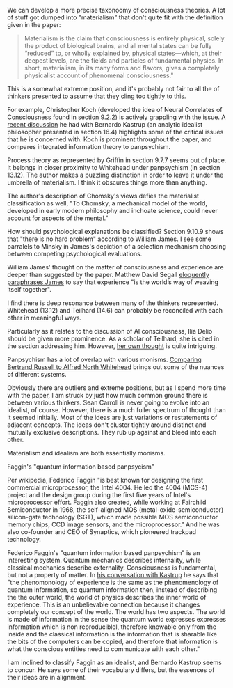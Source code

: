 We can develop a more precise taxonoomy of consciousness theories. A lot of stuff got dumped into "materialism" that don't quite fit with the definition given in the paper:

>Materialism is the claim that consciousness is entirely physical, solely the product of biological brains, and all mental states can be fully “reduced” to, or wholly explained by, physical states—which, at their deepest levels, are the fields and particles of fundamental physics. In short, materialism, in its many forms and flavors, gives a completely physicalist account of phenomenal consciousness."

This is a somewhat extreme position, and it's probably not fair to all the of thinkers presented to assume that they cling too tightly to this.

For example, Christopher Koch (developed the idea of Neural Correlates of Consciousness found in section 9.2.2) is actively grappling with the issue. A [recent discussion](https://youtu.be/qzwC7sXyhWQ?si=9htoR8L_osvaqPmz) he had with Bernardo Kastrup (an analytic idealist philosopher presented in section 16.4) highlights some of the critical issues that he is concerned with. Koch is prominent throughout the paper, and compares integrated information theory to panpsychism. 

Process theory as represented by Griffin in section 9.7.7 seems out of place. It belongs in closer proximity to Whitehead under panpsychism (in section 13.12). The author makes a puzzling distinction in order to leave it under the umbrella of materialism. I think it obscures things more than anything.

The author's description of Chomsky's views defies the materialist classification as well, "To Chomsky, a mechanical model of the world, developed in early modern philosophy and inchoate science, could never account for aspects of the mental."

How should psychological explanations be classified? Section 9.10.9 shows that "there is no hard problem" according to William James. I see some parralels to Minsky in James's depiction of a selection mechanism choosing between competing psychological evaluations.

William James' thought on the matter of consciousness and experience are deeper than suggested by the paper. Matthew David Segall [eloquently paraphrases James](https://footnotes2plato.com/2020/01/31/musing-on-consciousness-with-william-james-alfred-north-whitehead/) to say that experience "is the world’s way of weaving itself together".

I find there is deep resonance between many of the thinkers represented. Whitehead (13.12) and Teilhard (14.6) can probably be reconciled with each other in meaningful ways.

Particularly as it relates to the discussion of AI consciousness, Ilia Delio should be given more prominence. As a scholar of Teilhard, she is cited in the section addressing him. However, [her own thought](delio.md) is quite intriguing.

Panpsychism has a lot of overlap with various monisms. [Comparing Bertrand Russell to Alfred North Whitehead](russell_whitehead.md) brings out some of the nuances of different systems.

Obviously there are outliers and extreme positions, but as I spend more time with the paper, I am struck by just how much common ground there is between various thinkers. Sean Carroll is never going to evolve into an idealist, of course. However, there is a much fuller spectrum of thought than it seemed initially. Most of the ideas are just variations or restatements of adjacent concepts. The ideas don't cluster tightly around distinct and mutually exclusive descriptions. They rub up against and bleed into each other.

Materialism and idealism are both essentially monisms. 


Faggin's "quantum information based panpsycism"

Per wikipedia, Federico Faggin "is best known for designing the first commercial microprocessor, the Intel 4004. He led the 4004 (MCS-4) project and the design group during the first five years of Intel's microprocessor effort. Faggin also created, while working at Fairchild Semiconductor in 1968, the self-aligned MOS (metal-oxide-semiconductor) silicon-gate technology (SGT), which made possible MOS semiconductor memory chips, CCD image sensors, and the microprocessor." And he was also co-founder and CEO of Synaptics, which pioneered trackpad technology.

Federico Faggin's "quantum information based panpsychism" is an interesting system. Quantum mechanics describes internality, while classical mechanics describe externality. Consciousness is fundamental, but not a property of matter. In [his conversation with Kastrup](https://youtu.be/YRIrf7XzEnA?si=nrw__GW6ivT4kXpb) he says that "the phenomonology of experience is the same as the phenomenology of quantum information, so quantum information then, instead of describing the the outer world, the world of physics describes the inner world of experience. This is an unbelievable connection because it changes completely our concept of the world. The world has two aspects. The world is made of information in the sense the quantum world expresses expresses information which is non reproduciblel, therefore knowable only from the inside and the classical information is the information that is sharable like the bits of the computers can be copied, and therefore that information is what the conscious entities need to communicate with each other."

I am inclined to classify Faggin as an idealist, and Bernardo Kastrup seems to concur. He says some of their vocabulary differs, but the essences of their ideas are in alignment.

